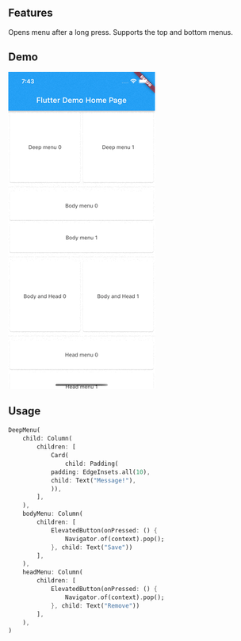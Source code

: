 <!-- 
This README describes the package. If you publish this package to pub.dev,
this README's contents appear on the landing page for your package.

For information about how to write a good package README, see the guide for
[writing package pages](https://dart.dev/guides/libraries/writing-package-pages). 

For general information about developing packages, see the Dart guide for
[creating packages](https://dart.dev/guides/libraries/create-library-packages)
and the Flutter guide for
[developing packages and plugins](https://flutter.dev/developing-packages). 
-->
## Features

Opens menu after a long press. Supports the top and bottom menus.

## Demo
![](https://github.com//Kraigo/flutter_deep_menu/blob/master/example/assets/simulator_demo.gif)

## Usage

```dart
DeepMenu(
    child: Column(
        children: [
            Card(
                child: Padding(
            padding: EdgeInsets.all(10),
            child: Text("Message!"),
            )),
        ],
    ),
    bodyMenu: Column(
        children: [
            ElevatedButton(onPressed: () {
                Navigator.of(context).pop();
            }, child: Text("Save"))
        ],
    ),
    headMenu: Column(
        children: [
            ElevatedButton(onPressed: () {
                Navigator.of(context).pop();
            }, child: Text("Remove"))
        ],
    ),
)
```
